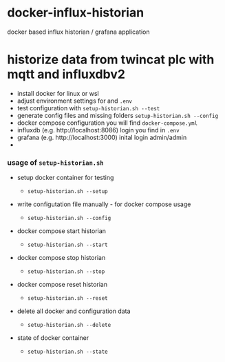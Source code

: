 # docker-influx-historian
docker based influx historian / grafana  application

# historize data from twincat plc with mqtt and influxdbv2

* install docker for linux or wsl
* adjust environment settings for and `.env`
* test configuration with `setup-historian.sh --test`
* generate config files and missing folders `setup-historian.sh --config`
* docker compose configuration you will find `docker-compose.yml` 
* influxdb (e.g. http://localhost:8086) login you find in `.env`
* grafana (e.g. http://localhost:3000) inital login admin/admin
* 
### usage of `setup-historian.sh`

* setup docker container for testing
  - `setup-historian.sh --setup`

* write configutation file manually - for docker compose usage
  - `setup-historian.sh --config`
  
* docker compose start historian
  - `setup-historian.sh --start`

* docker compose stop historian
  - `setup-historian.sh --stop`

* docker compose reset historian
  - `setup-historian.sh --reset`

* delete all docker and configuration data
  - `setup-historian.sh --delete`

* state of docker container
  - `setup-historian.sh --state`